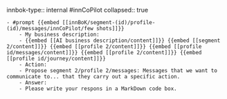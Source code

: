 innbok-type:: internal
#innCoPilot
collapsed:: true

	- #prompt {{embed [[innBoK/segment-(id)/profile-(id)/messages/innCoPilot/few shots]]}}
		- My business description:
		- {{embed [[AI business description/content]]}} {{embed [[segment 2/content]]}} {{embed [[profile 2/content]]}} {{embed [[profile id/messages/content]]}} {{embed [[profile 2/content]]}} {{embed [[profile id/journey/content]]}}
		- Action:
		- Propose segment 2/profile 2/messages: Messages that we want to communicate to... that they carry out a specific action.
		- Answer:
		- Please write your respons in a MarkDown code box.